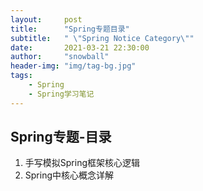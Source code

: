 ```yaml
---
layout:     post
title:      "Spring专题目录"
subtitle:   " \"Spring Notice Category\""
date:       2021-03-21 22:30:00
author:     "snowball"
header-img: "img/tag-bg.jpg"
tags:
    - Spring
	- Spring学习笔记
---
```


<!-- > “Spring. ” -->

## Spring专题-目录

1. 手写模拟Spring框架核心逻辑
2. Spring中核心概念详解